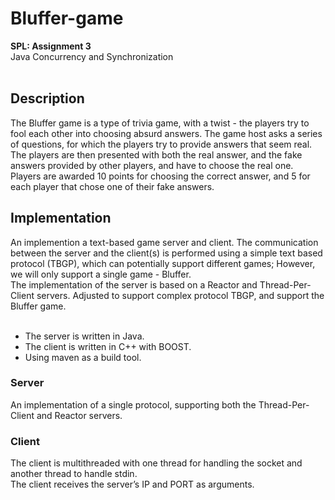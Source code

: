 # Bluffer-game #
<b>SPL: Assignment 3</b><br />
Java Concurrency and Synchronization<br /><br />

## Description ##
The Bluffer game is a type of trivia game, with a twist - the players try to fool each other into choosing absurd
answers. The game host asks a series of questions, for which the players try to provide answers that seem real.
The players are then presented with both the real answer, and the fake answers provided by other players, and
have to choose the real one. <br />
Players are awarded 10 points for choosing the correct answer, and 5 for each player that chose one of their fake
answers.<br />

## Implementation ##
An implemention a text-based game server and client. The communication between the
server and the client(s) is performed using a simple text based protocol (TBGP), which can potentially
support different games; However, we will only support a single game - Bluffer. <br/>
The implementation of the server is based on a Reactor and Thread-Per-Client servers. Adjusted to support complex protocol TBGP, and support the Bluffer game.<br /> <br />
* The server is written in Java. 
* The client is written in C++ with BOOST.
* Using maven as a build tool.

### Server ###
An implementation of a single protocol, supporting both the Thread-Per-Client and Reactor servers.
### Client ###
The client is multithreaded with one thread for handling the socket and another thread to handle stdin.<br />
The client receives the server’s IP and PORT as arguments.

